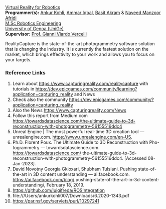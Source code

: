 [Virtual Reality for Robotics](https://corsi.unige.it/en/off.f/2022/ins/60239?codcla=10635)<br>
**Programmer(s):** [Ankur Kohli](https://github.com/ankurkohli007), [Ammar Iqbal](https://github.com/ammariqbal48), [Basit Akram](https://github.com/abdulbasit656) & [Naveed Manzoor Afridi](https://github.com/Naveed776)<br>
[M.Sc Robotics Engineering](https://corsi.unige.it/corsi/10635)<br>
[University of Genoa (UniGe)](https://unige.it/en)<br>
**Supervisor:** [Prof. Gianni Viardo Vercelli](https://rubrica.unige.it/personale/VUZCWVtr)

RealityCapture is the state-of-the-art photogrammetry software solution that is changing the industry. It is currently the fastest solution on the market, which brings effectivity to your work and allows you to focus on your targets.

### Reference Links ###

1. Learn about https://www.capturingreality.com/realitycapture with tutorials in https://dev.epicgames.com/community/learning?application=capturing_reality  and News
2. Check also the community https://dev.epicgames.com/community/?application=capturing_reality
3. Also the News https://www.capturingreality.com/News
4. Follow this report from Medium.com https://towardsdatascience.com/the-ultimate-guide-to-3d-reconstruction-with-photogrammetry-56155516ddc4
5. Unreal Engine | The most powerful real-time 3D creation tool — unrealengine.com. https://www.unrealengine.com/en-US.
6. Ph.D. Florent Poux. The Ultimate Guide to 3D Reconstruction with Pho- togrammetry — towardsdatascience.com. https://towardsdatascience.com/ the-ultimate-guide-to-3d-reconstruction-with-photogrammetry-56155516ddc4. [Accessed 08- Jan-2023].
7. David Novotny Georgia Gkioxari, Shubham Tulsiani. Pushing state-of-the-art in 3D content understanding — ai.facebook.com. https://ai.facebook.com/blog/ pushing-state-of-the-art-in-3d-content-understanding/, February 18, 2019.
8. https://github.com/luigifreda/ROSIntegration
9. file:///Users/ankurkohli007/Downloads/6.2020-1343.pdf
10. https://par.nsf.gov/servlets/purl/10297241


